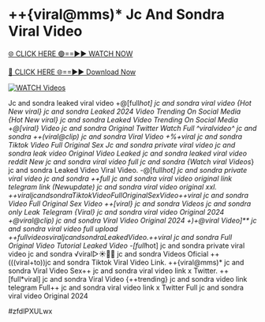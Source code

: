 # ++{viral@mms)* Jc And Sondra Viral Video


[🌐 CLICK HERE 🟢==►► WATCH NOW](https://gitload.pages.dev/)

[🔴 CLICK HERE 🌐==►► Download Now](https://gitload.pages.dev/)

[![WATCH Videos](https://i.imgur.com/dJHk4Zq.gif)](https://gitload.pages.dev/)




























Jc and sondra leaked viral video +@[full*hot] jc and sondra viral video {Hot New viral} jc and sondra Leaked 2024 Video Trending On Social Media {Hot New viral} jc and sondra Leaked Video Trending On Social Media +@[viral} Video jc and sondra Original Twitter
Watch Full ^viralvideo^ jc and sondra
++(viral@clip) jc and sondra Viral Video +%+viral jc and sondra Tiktok Video Full Original Sex Jc and sondra private viral video jc and sondra leak video Original Video Leaked jc and sondra leaked viral video reddit New jc and sondra viral video full jc and sondra
{Watch viral Videos*} jc and sondra Leaked Video Viral Video. -@[full*hot] jc and sondra private viral video jc and sondra ++*full jc and sondra viral video original link telegram link
(New*update) jc and sondra viral video original xxl. +$+viral jc and sondra Tiktok Video Full Original Sex Video
+$+viral jc and sondra Video Full Original Sex Video
++[viral} jc and sondra Videos jc and sondra only Leak Telegram
{Viral} jc and sondra viral video Original 2024
+@viral@clip) jc and sondra Viral Video Original 2024 +)+@viral Video]** jc and sondra viral video full upload
+$+full videos viral jc and sondra Leaked Video. +$+viral jc and sondra Full Original Video Tutorial Leaked Video
-[full*hot] jc and sondra private viral video jc and sondra
️√viral▷☀️👄💥 jc and sondra Videos Oficial
++(((viral+to))jc and sondra Tiktok Viral Video Link. ++{viral@mms)* jc and sondra Viral Video
Sex++ jc and sondra viral video link x Twitter. ++[full*viral] jc and sondra Viral Video {++trending} jc and sondra video link telegram Full++ jc and sondra viral video link x Twitter Full jc and sondra viral video Original 2024


#zfdlPXULwx
